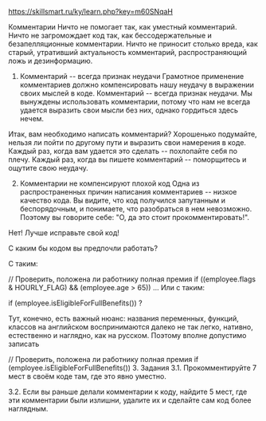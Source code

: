 https://skillsmart.ru/ky/learn.php?key=m60SNqaH

Комментарии
Ничто не помогает так, как уместный комментарий.
Ничто не загромождает код так, как бессодержательные и безапелляционные комментарии.
Ничто не приносит столько вреда, как старый, утративший актуальность комментарий, распространяющий ложь и дезинформацию.

1. Комментарий -- всегда признак неудачи
Грамотное применение комментариев должно компенсировать нашу неудачу в выражении своих мыслей в коде. Комментарий -- всегда признак неудачи. Мы вынуждены использовать комментарии, потому что нам не всегда удается выразить свои мысли без них, однако гордиться здесь нечем.

Итак, вам необходимо написать комментарий? Хорошенько подумайте, нельзя ли пойти по другому пути и выразить свои намерения в коде. Каждый раз, когда вам удается это сделать -- похлопайте себя по плечу. Каждый раз, когда вы пишете комментарий -- поморщитесь и ощутите свою неудачу.

2. Комментарии не компенсируют плохой код
Одна из распространенных причин написания комментариев -- низкое качество кода. Вы видите, что код получился запутанным и беспорядочным, и понимаете, что разобраться в нем невозможно. Поэтому вы говорите себе: "О, да это стоит прокомментировать!".

Нет! Лучше исправьте свой код!

С каким бы кодом вы предпочли работать?

С таким:

// Проверить, положена ли работнику полная премия 
if ((employee.flags & HOURLY_FLAG) && (employee.age > 65)) ...
Или с таким:

if (employee.isEligibleForFullBenefits())
?

Тут, конечно, есть важный нюанс: названия переменных, функций, классов на английском воспринимаются далеко не так легко, нативно, естественно и наглядно, как на русском. Поэтому вполне допустимо записать

// Проверить, положена ли работнику полная премия 
if (employee.isEligibleForFullBenefits())
3. Задания
3.1. Прокомментируйте 7 мест в своём коде там, где это явно уместно.

3.2. Если вы раньше делали комментарии к коду, найдите 5 мест, где эти комментарии были излишни, удалите их и сделайте сам код более наглядным.